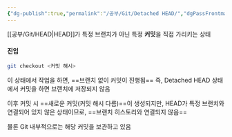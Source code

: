 ```yaml
---
{"dg-publish":true,"permalink":"/공부/Git/Detached HEAD/","dgPassFrontmatter":true}
---
```



[[공부/Git/HEAD\|HEAD]]가 특정 브랜치가 아닌 특정 **커밋**을 직접 가리키는 상태

#### 진입
```bash
git checkout <커밋 해시>
```

이 상태에서 작업을 하면, ==브랜치 없이 커밋이 진행됨==
즉, Detached HEAD 상태에서 커밋을 하면 브랜치에 저장되지 않음

이후 커밋 시 ==새로운 커밋(커밋 해시 다름)==이 생성되지만, HEAD가 특정 브랜치와 연결되어 있지 않은 상태이므로, ==브랜치 히스토리와 연결되지 않음==

물론 Git 내부적으로는 해당 커밋을 보관하고 있음